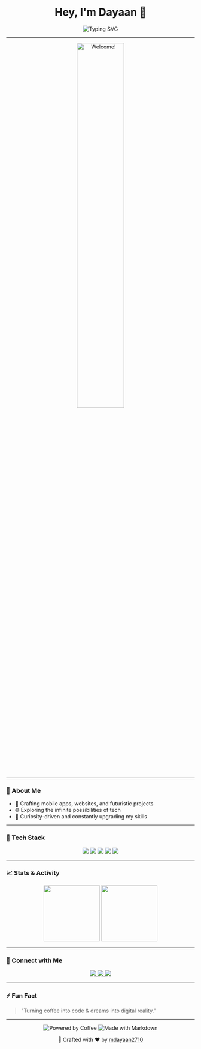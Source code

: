 <h1 align="center">Hey, I'm Dayaan 👋</h1>

<p align="center">
  <img src="https://readme-typing-svg.demolab.com?font=JetBrains+Mono&pause=1000&color=00F7F9&center=true&vCenter=true&width=435&lines=Developer+%7C+Tech+Explorer+%7C+Code+Connoisseur" alt="Typing SVG" />
</p>

---

<div align="center">
  <img src="https://raw.githubusercontent.com/mdayaan2710/mdayaan2710/main/assets/welcome.gif" width="50%" alt="Welcome!" />
</div>

---

### 🚀 About Me
- 🔭 Crafting mobile apps, websites, and futuristic projects
- 🌐 Exploring the infinite possibilities of tech
- 🧠 Curiosity-driven and constantly upgrading my skills

---

### 🔧 Tech Stack
<p align="center">
  <img src="https://img.shields.io/badge/Java-ED8B00?style=flat-square&logo=java&logoColor=white" />
  <img src="https://img.shields.io/badge/Python-3776AB?style=flat-square&logo=python&logoColor=white" />
  <img src="https://img.shields.io/badge/HTML5-E34F26?style=flat-square&logo=html5&logoColor=white" />
  <img src="https://img.shields.io/badge/Git-F05032?style=flat-square&logo=git&logoColor=white" />
  <img src="https://img.shields.io/badge/AWS-232F3E?style=flat-square&logo=amazon-aws&logoColor=white" />
</p>

---

### 📈 Stats & Activity
<div align="center">
  <img height="150em" src="https://github-readme-stats.vercel.app/api?username=mdayaan2710&show_icons=true&theme=radical&hide_border=true" />
  <img height="150em" src="https://github-readme-streak-stats.herokuapp.com/?user=mdayaan2710&theme=radical&hide_border=true" />
</div>

---

### 🤝 Connect with Me
<p align="center">
  <a href="https://linkedin.com/in/yourprofile">
    <img src="https://img.shields.io/badge/LinkedIn-Connect-blue?style=for-the-badge&logo=linkedin&logoColor=white" />
  </a>
  <a href="mailto:your-email@example.com">
    <img src="https://img.shields.io/badge/Email-Send-red?style=for-the-badge&logo=gmail&logoColor=white" />
  </a>
  <a href="https://yourwebsite.com">
    <img src="https://img.shields.io/badge/Portfolio-Explore-lightgreen?style=for-the-badge&logo=firefox&logoColor=white" />
  </a>
</p>

---

### ⚡ Fun Fact
> "Turning coffee into code & dreams into digital reality."

---

<div align="center">
  <img src="https://forthebadge.com/images/badges/powered-by-coffee.svg" alt="Powered by Coffee" />
  <img src="https://forthebadge.com/images/badges/made-with-markdown.svg" alt="Made with Markdown" />
</div>

<!-- Footer -->
<div align="center">
  <p>🔗 Crafted with ❤️ by <a href="https://github.com/mdayaan2710">mdayaan2710</a></p>
</div>
